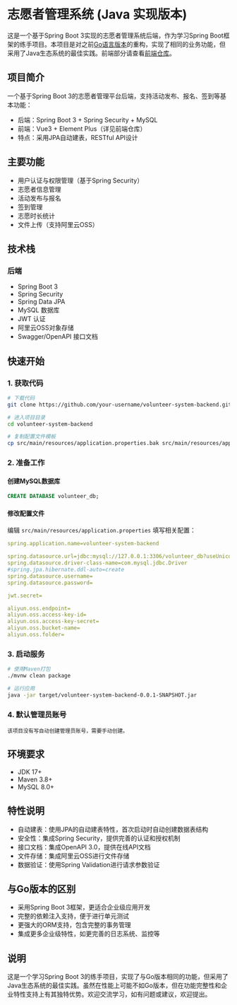 # 志愿者管理系统 (Java 实现版本)

这是一个基于Spring Boot 3实现的志愿者管理系统后端，作为学习Spring Boot框架的练手项目。本项目是对之前[Go语言版本](https://github.com/Minshenyao/volunteer-system-backend)的重构，实现了相同的业务功能，但采用了Java生态系统的最佳实践。前端部分请查看[前端仓库](https://github.com/Minshenyao/volunteer-system-frontend)。

## 项目简介

一个基于Spring Boot 3的志愿者管理平台后端，支持活动发布、报名、签到等基本功能：

- 后端：Spring Boot 3 + Spring Security + MySQL
- 前端：Vue3 + Element Plus（详见前端仓库）
- 特点：采用JPA自动建表，RESTful API设计

## 主要功能

- 用户认证与权限管理（基于Spring Security）
- 志愿者信息管理
- 活动发布与报名
- 签到管理
- 志愿时长统计
- 文件上传（支持阿里云OSS）

## 技术栈

### 后端
- Spring Boot 3
- Spring Security
- Spring Data JPA
- MySQL 数据库
- JWT 认证
- 阿里云OSS对象存储
- Swagger/OpenAPI 接口文档

## 快速开始

### 1. 获取代码
```bash
# 下载代码
git clone https://github.com/your-username/volunteer-system-backend.git

# 进入项目目录
cd volunteer-system-backend

# 复制配置文件模板
cp src/main/resources/application.properties.bak src/main/resources/application.properties
```

### 2. 准备工作

#### 创建MySQL数据库
```sql
CREATE DATABASE volunteer_db;
```

#### 修改配置文件
编辑 `src/main/resources/application.properties` 填写相关配置：

```yaml
spring.application.name=volunteer-system-backend

spring.datasource.url=jdbc:mysql://127.0.0.1:3306/volunteer_db?useUnicode=true&characterEncoding=utf-8&useSSL=false&serverTimezone=UTC
spring.datasource.driver-class-name=com.mysql.jdbc.Driver
#spring.jpa.hibernate.ddl-auto=create
spring.datasource.username=
spring.datasource.password=

jwt.secret=

aliyun.oss.endpoint=
aliyun.oss.access-key-id=
aliyun.oss.access-key-secret=
aliyun.oss.bucket-name=
aliyun.oss.folder=
```

### 3. 启动服务
```bash
# 使用Maven打包
./mvnw clean package

# 运行应用
java -jar target/volunteer-system-backend-0.0.1-SNAPSHOT.jar
```

### 4. 默认管理员账号
```
该项目没有写自动创建管理员账号，需要手动创建。
```

## 环境要求
- JDK 17+
- Maven 3.8+
- MySQL 8.0+

## 特性说明
- 自动建表：使用JPA的自动建表特性，首次启动时自动创建数据表结构
- 安全性：集成Spring Security，提供完善的认证和授权机制
- 接口文档：集成OpenAPI 3.0，提供在线API文档
- 文件存储：集成阿里云OSS进行文件存储
- 数据验证：使用Spring Validation进行请求参数验证

## 与Go版本的区别
- 采用Spring Boot 3框架，更适合企业级应用开发
- 完整的依赖注入支持，便于进行单元测试
- 更强大的ORM支持，包含完整的事务管理
- 集成更多企业级特性，如更完善的日志系统、监控等

## 说明
这是一个学习Spring Boot 3的练手项目，实现了与Go版本相同的功能，但采用了Java生态系统的最佳实践。虽然在性能上可能不如Go版本，但在功能完整性和企业特性支持上有其独特优势。欢迎交流学习，如有问题或建议，欢迎提出。
